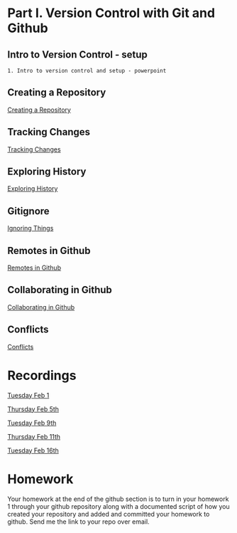 # Part I. Version Control with Git and Github

## Intro to Version Control - setup

	1. Intro to version control and setup - powerpoint

## Creating a Repository

[Creating a Repository](http://swcarpentry.github.io/git-novice/03-create/index.html)

## Tracking Changes

[Tracking Changes](http://swcarpentry.github.io/git-novice/04-changes/index.html)

## Exploring History

[Exploring History](http://swcarpentry.github.io/git-novice/05-history/index.html)

## Gitignore

[Ignoring Things](https://swcarpentry.github.io/git-novice/06-ignore/index.html)  

## Remotes in Github
 
[Remotes in Github](https://swcarpentry.github.io/git-novice/07-github/index.html)
 
## Collaborating in Github

[Collaborating in Github](https://swcarpentry.github.io/git-novice/08-collab/index.html) 	
 
## Conflicts 
	
[Conflicts](https://swcarpentry.github.io/git-novice/09-conflict/index.html)


# Recordings

[Tuesday Feb 1](https://unr.zoom.us/rec/share/Cr7NWyYIGWA_0W0lnvKtLIXE4F_eyAVhvj6trtuuBnVfgibMbMLRgBRx31atOKmR.66zjtdhocmpCO7eW)

[Thursday Feb 5th](https://unr.zoom.us/rec/share/YiSk3pxDEYPBZrXg_2-74fCV-LOvjW575jP7516fYT0yF3HNgXW4F1c57Ibff3Ai.mhRndHjdJCan0641)

[Tuesday Feb 9th](https://unr.zoom.us/rec/play/qnVC_wBHD5AW9VoLWI07S-WvLg6YCPOblYN6gHeWzEoQSxgtkeokCCn1CW2YzqSXY9uLFWdYwghgQbiu.q_U9-6maNDn61npo?continueMode=true&_x_zm_rtaid=VX5_8WJkRmGvfggLcSH9hA.1612965370566.d507e5bd95b32027fb5666f3c69be310&_x_zm_rhtaid=882)

[Thursday Feb 11th](https://unr.zoom.us/rec/share/3yltXolKt99m5Cj2Wb34B8_DbyFVQrnUK1A9YtaVmFkfZFt7HUePM0HU3kIzTtGA.3-lbsCG9dHRbxISp)

[Tuesday Feb 16th](https://unr.zoom.us/rec/share/ebhBB-LD5HN8T1dDLfk8C3oapIxG_JMcee_zGUKIngKJ18kO1CsV7ZNVGUfP8VCo.uaZIlYMpwdIPv5Qy)


# Homework 
Your homework at the end of the github section is to turn in your homework 1 through your github repository along with a documented script of how you created your repository and added and committed your homework to github.  Send me the link to your repo over email.
 

  
